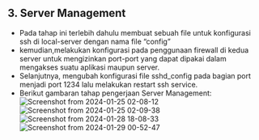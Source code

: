 ## 3. Server Management
  
+ Pada tahap ini terlebih dahulu membuat sebuah file untuk konfigurasi ssh di local-server dengan nama file “config” 
+ kemudian,melakukan konfigurasi pada penggunaan firewall di kedua server untuk mengizinkan port-port yang dapat dipakai dalam mengakses suatu aplikasi maupun server.
+ Selanjutnya, mengubah konfigurasi file sshd_config pada bagian port menjadi port 1234 lalu melakukan restart ssh service.
+ Berikut gambaran tahap pengerjaan Server Management:
![Screenshot from 2024-01-25 02-08-12](https://github.com/Muna-020/DEVOPS-BATCH-19/assets/74352384/e3111823-1d54-4213-97ba-651e9ba9f7a8)
![Screenshot from 2024-01-25 02-09-38](https://github.com/Muna-020/DEVOPS-BATCH-19/assets/74352384/2591cc47-603d-472c-9bcc-1943c7ac9b1b)
![Screenshot from 2024-01-28 18-08-33](https://github.com/Muna-020/DEVOPS-BATCH-19/assets/74352384/8614389f-05f5-4767-af16-ea10a69a394f)
![Screenshot from 2024-01-29 00-52-47](https://github.com/Muna-020/DEVOPS-BATCH-19/assets/74352384/7d691bf2-5f9f-409a-bb65-fc54b510a9ad)
